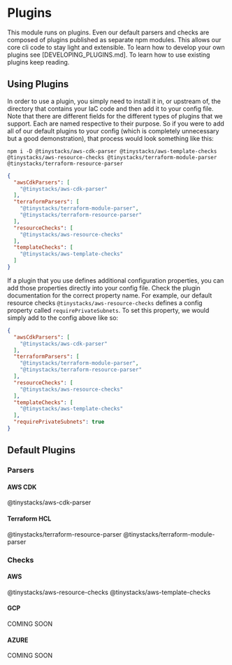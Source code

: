 # Plugins

This module runs on plugins.  Even our default parsers and checks are composed of plugins published as separate npm modules.  This allows our core cli code to stay light and extensible.  To learn how to develop your own plugins see [DEVELOPING_PLUGINS.md].  To learn how to use existing plugins keep reading.

## Using Plugins
In order to use a plugin, you simply need to install it in, or upstream of, the directory that contains your IaC code and then add it to your config file.  Note that there are different fields for the different types of plugins that we support.  Each are named respective to their purpose.  So if you were to add all of our default plugins to your config (which is completely unnecessary but a good demonstration), that process would look something like this:

`npm i -D @tinystacks/aws-cdk-parser @tinystacks/aws-template-checks @tinystacks/aws-resource-checks @tinystacks/terraform-module-parser @tinystacks/terraform-resource-parser`

```json
{
  "awsCdkParsers": [
    "@tinystacks/aws-cdk-parser"
  ],
  "terraformParsers": [
    "@tinystacks/terraform-module-parser",
    "@tinystacks/terraform-resource-parser"
  ],
  "resourceChecks": [
    "@tinystacks/aws-resource-checks"
  ],
  "templateChecks": [
    "@tinystacks/aws-template-checks"
  ]
}
```

If a plugin that you use defines additional configuration properties, you can add those properties directly into your config file.  Check the plugin documentation for the correct property name.  For example, our default resource checks `@tinystacks/aws-resource-checks` defines a config property called `requirePrivateSubnets`.  To set this property, we would simply add to the config above like so:

```json
{
  "awsCdkParsers": [
    "@tinystacks/aws-cdk-parser"
  ],
  "terraformParsers": [
    "@tinystacks/terraform-module-parser",
    "@tinystacks/terraform-resource-parser"
  ],
  "resourceChecks": [
    "@tinystacks/aws-resource-checks"
  ],
  "templateChecks": [
    "@tinystacks/aws-template-checks"
  ],
  "requirePrivateSubnets": true
}
```

## Default Plugins

### Parsers

#### AWS CDK
@tinystacks/aws-cdk-parser

#### Terraform HCL
@tinystacks/terraform-resource-parser
@tinystacks/terraform-module-parser

### Checks
#### AWS
@tinystacks/aws-resource-checks
@tinystacks/aws-template-checks

#### GCP
COMING SOON

#### AZURE
COMING SOON